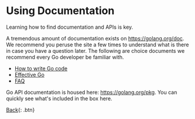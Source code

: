 # Using Documentation

Learning how to find documentation and APIs is key.

A tremendous amount of documentation exists on https://golang.org/doc. We recommend you peruse the site a few times to understand what is there in case you have a question later. The following are choice documents we recommend every Go developer be familiar with.
- [How to write Go code](https://golang.org/doc/code.html)
- [Effective Go](https://golang.org/doc/effective_go.html)
- [FAQ](https://golang.org/doc/faq)
  
Go API documentation is housed here: https://golang.org/pkg. You can quickly see what's included in the box here.

[Back](README.md){: .btn}